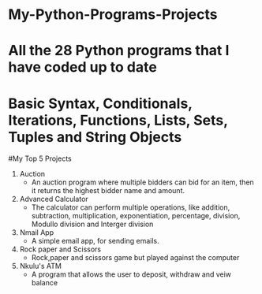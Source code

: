 # My-Python-Programs-Projects
# All the 28 Python programs that I have coded up to date
# Basic Syntax, Conditionals, Iterations, Functions, Lists, Sets, Tuples and String Objects

#My Top 5 Projects
1. Auction 
    - An auction program where multiple bidders can bid for an item, then it returns the highest bidder name and amount.
2. Advanced Calculator 
    - The calculator can perform multiple operations, like addition, subtraction, multiplication, exponentiation, percentage, division, Modullo division and Interger division
3. Nmail App
    - A simple email app, for sending emails.
4. Rock paper and Scissors
    - Rock,paper and scissors game but played against the computer
5. Nkulu's ATM
    - A program that allows the user to deposit, withdraw and veiw balance